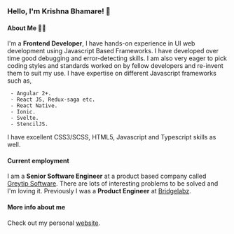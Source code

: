 ###  Hello, I'm Krishna Bhamare! 👋
#### About Me 👨‍💻
I'm a **Frontend Developer**, I have hands-on experience in UI web development using Javascript Based Frameworks.
I have developed over time good debugging and error-detecting skills.
I am also very eager to pick coding styles and standards worked on by fellow developers and re-invent them to suit my use. 
I have expertise on different Javascript frameworks such as,
```
 - Angular 2+.
 - React JS, Redux-saga etc.
 - React Native.
 - Ionic.
 - Svelte.
 - StencilJS.
 ```
 I have excellent CSS3/SCSS, HTML5, Javascript and Typescript skills as well.

#### Current employment
I am a **Senior Software Engineer** at a product based company called [Greytip Software](https://www.greythr.com/).
There are lots of interesting problems to be solved and I'm loving it. 
Previously I was a **Product Engineer** at [Bridgelabz](https://www.bridgelabz.com/).

#### More info about me
Check out my personal [website](https://www.krishnabhamare.com/).
